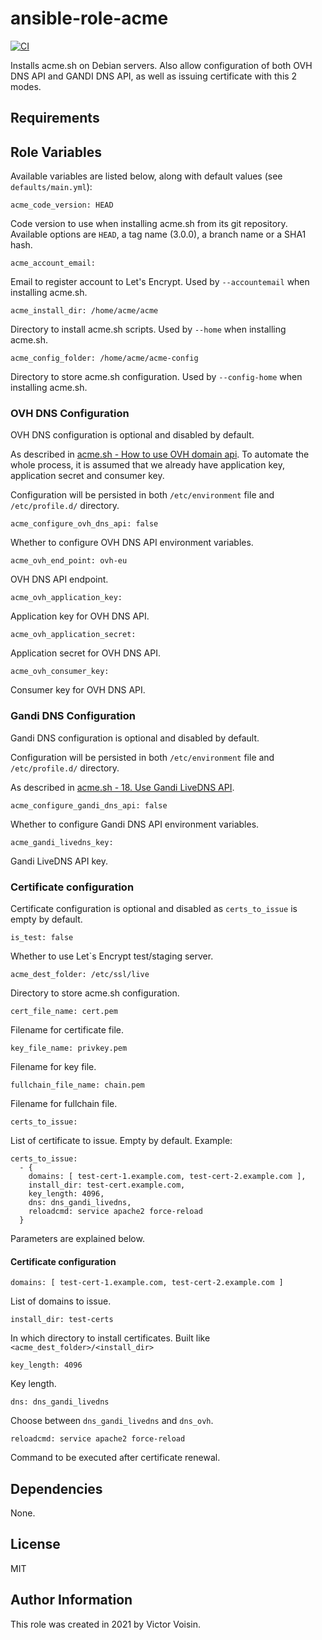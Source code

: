 # ansible-role-acme

[![CI](https://github.com/vvision/ansible-role-acme/workflows/CI/badge.svg?event=push)](https://github.com/vvision/ansible-role-acme/actions?query=workflow%3ACI)

Installs acme.sh on Debian servers.
Also allow configuration of both OVH DNS API and GANDI DNS API,
as well as issuing certificate with this 2 modes.

## Requirements

## Role Variables

Available variables are listed below, along with default values (see `defaults/main.yml`):

    acme_code_version: HEAD

Code version to use when installing acme.sh from its git repository.
Available options are `HEAD`, a tag name (3.0.0), a branch name or a SHA1 hash.

    acme_account_email:

Email to register account to Let's Encrypt.
Used by `--accountemail` when installing acme.sh.

    acme_install_dir: /home/acme/acme

Directory to install acme.sh scripts.
Used by `--home` when installing acme.sh.

    acme_config_folder: /home/acme/acme-config

Directory to store acme.sh configuration.
Used by `--config-home` when installing acme.sh.

### OVH DNS Configuration

OVH DNS configuration is optional and disabled by default.

As described in [acme.sh - How to use OVH domain api](https://github.com/acmesh-official/acme.sh/wiki/How-to-use-OVH-domain-api).
To automate the whole process, it is assumed that we already have application key, application secret and consumer key.

Configuration will be persisted in both `/etc/environment` file and `/etc/profile.d/` directory.

    acme_configure_ovh_dns_api: false

Whether to configure OVH DNS API environment variables.

    acme_ovh_end_point: ovh-eu

OVH DNS API endpoint.

    acme_ovh_application_key:

Application key for OVH DNS API.

    acme_ovh_application_secret:

Application secret for OVH DNS API.

    acme_ovh_consumer_key:

Consumer key for OVH DNS API.

### Gandi DNS Configuration

Gandi DNS configuration is optional and disabled by default.

Configuration will be persisted in both `/etc/environment` file and `/etc/profile.d/` directory.

As described in [acme.sh - 18. Use Gandi LiveDNS API](https://github.com/acmesh-official/acme.sh/wiki/dnsapi#18-use-gandi-livedns-api).

    acme_configure_gandi_dns_api: false

Whether to configure Gandi DNS API environment variables.

    acme_gandi_livedns_key:

Gandi LiveDNS API key.

### Certificate configuration

Certificate configuration is optional and disabled as `certs_to_issue` is empty by default.

    is_test: false

Whether to use Let`s Encrypt test/staging server.

    acme_dest_folder: /etc/ssl/live

Directory to store acme.sh configuration.

    cert_file_name: cert.pem

Filename for certificate file.

    key_file_name: privkey.pem

Filename for key file.

    fullchain_file_name: chain.pem

Filename for fullchain file.

    certs_to_issue:

List of certificate to issue. Empty by default.
Example:

````
certs_to_issue:
  - {
    domains: [ test-cert-1.example.com, test-cert-2.example.com ],
    install_dir: test-cert.example.com,
    key_length: 4096,
    dns: dns_gandi_livedns,
    reloadcmd: service apache2 force-reload
  }
````

Parameters are explained below.

#### Certificate configuration

    domains: [ test-cert-1.example.com, test-cert-2.example.com ]

List of domains to issue.

    install_dir: test-certs

In which directory to install certificates. Built like ``<acme_dest_folder>/<install_dir>``

    key_length: 4096

Key length.

    dns: dns_gandi_livedns

Choose between ``dns_gandi_livedns`` and ``dns_ovh``.

    reloadcmd: service apache2 force-reload

Command to be executed after certificate renewal.

## Dependencies

None.

## License

MIT

## Author Information

This role was created in 2021 by Victor Voisin.
